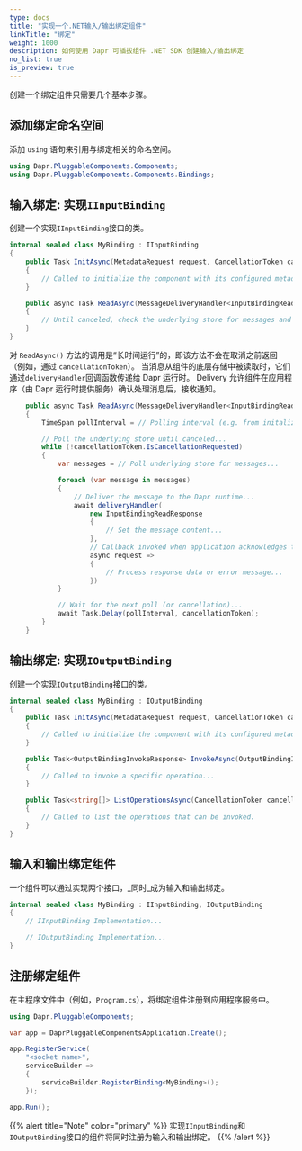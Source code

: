```yaml
---
type: docs
title: "实现一个.NET输入/输出绑定组件"
linkTitle: "绑定"
weight: 1000
description: 如何使用 Dapr 可插拔组件 .NET SDK 创建输入/输出绑定
no_list: true
is_preview: true
---
```


创建一个绑定组件只需要几个基本步骤。

## 添加绑定命名空间

添加 `using` 语句来引用与绑定相关的命名空间。

```csharp
using Dapr.PluggableComponents.Components;
using Dapr.PluggableComponents.Components.Bindings;
```

## 输入绑定: 实现`IInputBinding`

创建一个实现`IInputBinding`接口的类。

```csharp
internal sealed class MyBinding : IInputBinding
{
    public Task InitAsync(MetadataRequest request, CancellationToken cancellationToken = default)
    {
        // Called to initialize the component with its configured metadata...
    }

    public async Task ReadAsync(MessageDeliveryHandler<InputBindingReadRequest, InputBindingReadResponse> deliveryHandler, CancellationToken cancellationToken = default)
    {
        // Until canceled, check the underlying store for messages and deliver them to the Dapr runtime...
    }
}
```

对 `ReadAsync()` 方法的调用是“长时间运行”的，即该方法不会在取消之前返回（例如，通过 `cancellationToken`）。 当消息从组件的底层存储中被读取时，它们通过`deliveryHandler`回调函数传递给 Dapr 运行时。 Delivery 允许组件在应用程序（由 Dapr 运行时提供服务）确认处理消息后，接收通知。

```csharp
    public async Task ReadAsync(MessageDeliveryHandler<InputBindingReadRequest, InputBindingReadResponse> deliveryHandler, CancellationToken cancellationToken = default)
    {
        TimeSpan pollInterval = // Polling interval (e.g. from initalization metadata)...

        // Poll the underlying store until canceled...
        while (!cancellationToken.IsCancellationRequested)
        {
            var messages = // Poll underlying store for messages...

            foreach (var message in messages)
            {
                // Deliver the message to the Dapr runtime...
                await deliveryHandler(
                    new InputBindingReadResponse
                    {
                        // Set the message content...
                    },
                    // Callback invoked when application acknowledges the message...
                    async request =>
                    {
                        // Process response data or error message...
                    })
            }

            // Wait for the next poll (or cancellation)...
            await Task.Delay(pollInterval, cancellationToken);
        }
    }
```

## 输出绑定: 实现`IOutputBinding`

创建一个实现`IOutputBinding`接口的类。

```csharp
internal sealed class MyBinding : IOutputBinding
{
    public Task InitAsync(MetadataRequest request, CancellationToken cancellationToken = default)
    {
        // Called to initialize the component with its configured metadata...
    }

    public Task<OutputBindingInvokeResponse> InvokeAsync(OutputBindingInvokeRequest request, CancellationToken cancellationToken = default)
    {
        // Called to invoke a specific operation...
    }

    public Task<string[]> ListOperationsAsync(CancellationToken cancellationToken = default)
    {
        // Called to list the operations that can be invoked.
    }
}
```

## 输入和输出绑定组件

一个组件可以通过实现两个接口，_同时_成为输入和输出绑定。

```csharp
internal sealed class MyBinding : IInputBinding, IOutputBinding
{
    // IInputBinding Implementation...

    // IOutputBinding Implementation...
}
```

## 注册绑定组件

在主程序文件中（例如，`Program.cs`），将绑定组件注册到应用程序服务中。

```csharp
using Dapr.PluggableComponents;

var app = DaprPluggableComponentsApplication.Create();

app.RegisterService(
    "<socket name>",
    serviceBuilder =>
    {
        serviceBuilder.RegisterBinding<MyBinding>();
    });

app.Run();
```

{{% alert title="Note" color="primary" %}}
实现`IInputBinding`和`IOutputBinding`接口的组件将同时注册为输入和输出绑定。
{{% /alert %}}
